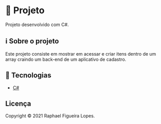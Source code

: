 # 🚀 Projeto

Projeto desenvolvido com C#.

## ℹ️ Sobre o projeto

Este projeto consiste em mostrar em acessar e criar itens dentro de um array craindo um back-end de um aplicativo de cadastro.

## 📝 Tecnologias

- [C#](https://learn.microsoft.com/pt-br/dotnet/csharp/)

## Licença
Copyright © 2021 Raphael Figueira Lopes.
